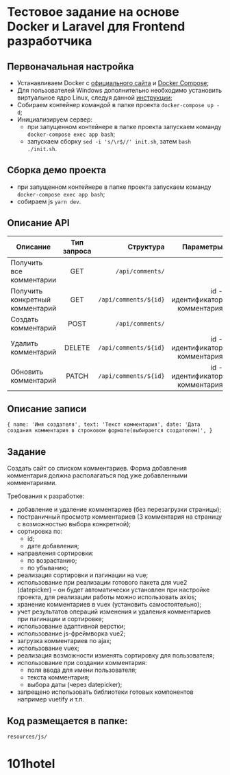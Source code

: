 # Тестовое задание на основе Docker и Laravel для Frontend разработчика

## Первоначальная настройка

-   Устанавливаем Docker c [официального сайта](https://www.docker.com/products/docker-desktop) и [Docker Compose](https://docs.docker.com/compose/install/);
-   Для пользователей Windows дополнительно необходимо установить виртуальное ядро Linux, следуя данной [инструкции](https://docs.docker.com/desktop/install/windows-install/);
-   Собираем контейнер командой в папке проекта `docker-compose up -d`;
-   Инициализируем сервер:
    -   при запущенном контейнере в папке проекта запускаем команду `docker-compose exec app bash`;
    -   запускаем сборку `sed -i 's/\r$//' init.sh`, затем `bash ./init.sh`.

## Сборка демо проекта

-   при запущенном контейнере в папке проекта запускаем команду `docker-compose exec app bash`;
-   собираем js `yarn dev`.

## Описание API

| Описание                        | Тип запроса |             Структура |                      Параметры |
| ------------------------------- | :---------: | --------------------: | -----------------------------: |
| Получить все комментарии        |     GET     |      `/api/comments/` |                                |
| Получить конкретный комментарий |     GET     | `/api/comments/${id}` | id - идентификатор комментария |
| Создать комментарий             |    POST     | `/api/comments/`      |                                |
| Удалить комментарий             |   DELETE    | `/api/comments/${id}` | id - идентификатор комментария |
| Обновить комментарий            |    PATCH    | `/api/comments/${id}` | id - идентификатор комментария |

## Описание записи

`{ name: 'Имя создателя', text: 'Текст комментария', date: 'Дата создания комментария в строковом формате(выбирается создателем)', }`

## Задание

Создать сайт со списком комментариев. Форма добавления комментария должна располагаться под уже добавленными комментариями.

Требования к разработке:

-   добавление и удаление комментариев (без перезагрузки страницы);
-   постраничный просмотр комментариев (3 комментария на страницу c возможностью выбора конкретной);
-   сортировка по:
    - id;
    - дате добавления;
-   направления сортировки:
    - по возрастанию;
    - по убыванию;
-   реализация сортировки и пагинации на vue;
-   использование при реализации готового пакета для vue2 (datepicker) – он будет автоматически установлен при настройке проекта, для реализации работы можно использовать axios;
-   хранение комментариев в vuex (установить самостоятельно);
-   учет результатов операций изменения и удаления комментариев при пагинации и сортировке;
-   использование адаптивной верстки;
-   использование js-фреймворка vue2;
-   загрузка комментариев по ajax;
-   использование vuex;
-   реализация возможности изменять сортировку для пользователя;
-   использование при создании комментария:
    -   поля ввода для имени пользователя;
    -   текста комментария;
    -   выбора даты (через datepicker);
-   запрещено использовать библиотеки готовых компонентов например vuetify и т.п.

## Код размещается в папке:

`resources/js/`
# 101hotel
